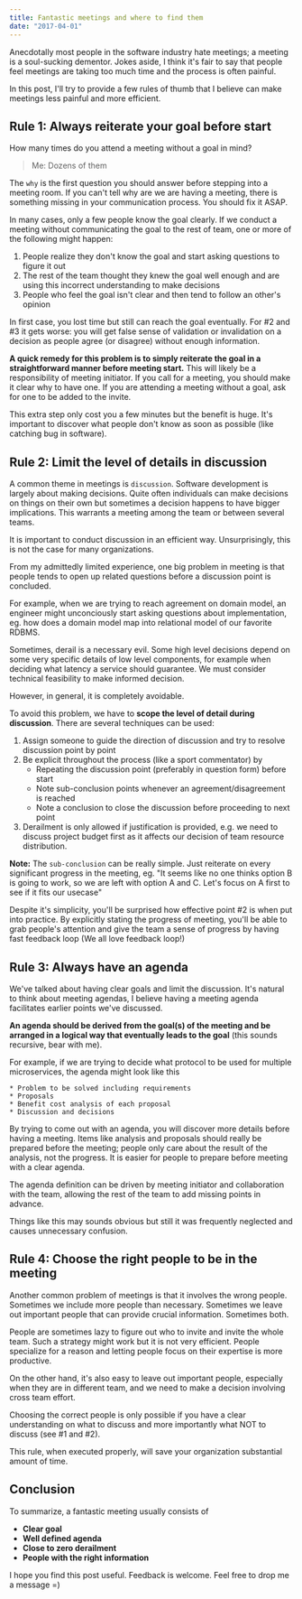 ```yaml
---
title: Fantastic meetings and where to find them
date: "2017-04-01"
---
```


Anecdotally most people in the software industry hate meetings; a meeting is a soul-sucking dementor. Jokes aside, I think it's fair to say that people feel meetings are taking too much time and the process is often painful.

In this post, I'll try to provide a few rules of thumb that I believe can make meetings less painful and more efficient.

## Rule 1: Always reiterate your goal before start

How many times do you attend a meeting without a goal in mind?

> Me: Dozens of them

The `why` is the first question you should answer before stepping into a meeting room. If you can't tell why are we are having a meeting, there is something missing in your communication process. You should fix it ASAP.

In many cases, only a few people know the goal clearly. If we conduct a meeting without communicating the goal to the rest of team, one or more of the following might happen:

1. People realize they don't know the goal and start asking questions to figure it out
2. The rest of the team thought they knew the goal well enough and are using this incorrect understanding to make decisions
3. People who feel the goal isn't clear and then tend to follow an other's opinion

In first case, you lost time but still can reach the goal eventually. For #2 and #3 it gets worse:
you will get false sense of validation or invalidation on a decision as people agree (or disagree) without enough information.

**A quick remedy for this problem is to simply reiterate the goal in a straightforward manner before meeting start.** This will likely be a responsibility of meeting initiator. If you call for a meeting, you should make it clear why to have one. If you are attending a meeting without a goal, ask for one to be added to the invite.

This extra step only cost you a few minutes but the benefit is huge. It's important to discover what people don't know as soon as possible (like catching bug in software).

## Rule 2: Limit the level of details in discussion

A common theme in meetings is `discussion`. Software development is largely about making decisions. Quite often individuals can make decisions on things on their own but sometimes a decision happens to have bigger implications. This warrants a meeting among the team or between several teams.

It is important to conduct discussion in an efficient way. Unsurprisingly, this is not the case for many organizations.

From my admittedly limited experience, one big problem in meeting is that people tends to open up related questions before a discussion point is concluded.

For example, when we are trying to reach agreement on domain model, an engineer might unconciously start asking questions about implementation, eg. how does a domain model map into relational model of our favorite RDBMS.

Sometimes, derail is a necessary evil. Some high level decisions depend on some very specific details of low level components, for example when deciding what latency a service should guarantee. We must consider technical feasibility to make informed decision.

However, in general, it is completely avoidable.

To avoid this problem, we have to **scope the level of detail during discussion**. There are several techniques can be used:

1. Assign someone to guide the direction of discussion and try to resolve discussion point by point
2. Be explicit throughout the process (like a sport commentator) by
   * Repeating the discussion point (preferably in question form) before start
   * Note sub-conclusion points whenever an agreement/disagreement is reached
   * Note a conclusion to close the discussion before proceeding to next point
3. Derailment is only allowed if justification is provided, e.g. we need to discuss project budget first as it affects our decision of team resource distribution.

**Note:** The `sub-conclusion` can be really simple. Just reiterate on every significant progress in the meeting, eg. "It seems like no one thinks option B is going to work, so we are left with option A and C. Let's focus on A first to see if it fits our usecase"

Despite it's simplicity, you'll be surprised how effective point #2 is when put into practice. By explicitly stating the progress of meeting, you'll be able to grab people's attention and give the team a sense of progress by having fast feedback loop (We all love feedback loop!)

## Rule 3: Always have an agenda

We've talked about having clear goals and limit the discussion. It's natural to think about meeting agendas, I believe having a meeting agenda facilitates earlier points we've discussed.

**An agenda should be derived from the goal(s) of the meeting and be arranged in a logical way that eventually leads to the goal** (this sounds recursive, bear with me).

For example, if we are trying to decide what protocol to be used for multiple microservices, the agenda might look like this

```
* Problem to be solved including requirements
* Proposals
* Benefit cost analysis of each proposal
* Discussion and decisions
```

By trying to come out with an agenda, you will discover more details before having a meeting. Items like analysis and proposals should really be prepared before the meeting; people only care about the result of the analysis, not the progress. It is easier for people to prepare before meeting with a clear agenda.

The agenda definition can be driven by meeting initiator and collaboration with the team, allowing the rest of the team to add missing points in advance.

Things like this may sounds obvious but still it was frequently neglected and causes unnecessary confusion.

## Rule 4: Choose the right people to be in the meeting

Another common problem of meetings is that it involves the wrong people. Sometimes we include more people than necessary. Sometimes we leave out important people that can provide crucial information. Sometimes both.

People are sometimes lazy to figure out who to invite and invite the whole team. Such a strategy might work but it is not very efficient. People specialize for a reason and letting people focus on their expertise is more productive.

On the other hand, it's also easy to leave out important people, especially when they are in different team, and we need to make a decision involving cross team effort.

Choosing the correct people is only possible if you have a clear understanding on what to discuss and more importantly what NOT to discuss (see #1 and #2).

This rule, when executed properly, will save your organization substantial amount of time.

## Conclusion
To summarize, a fantastic meeting usually consists of

* **Clear goal**
* **Well defined agenda**
* **Close to zero derailment**
* **People with the right information**

I hope you find this post useful. Feedback is welcome. Feel free to drop me a message =)
